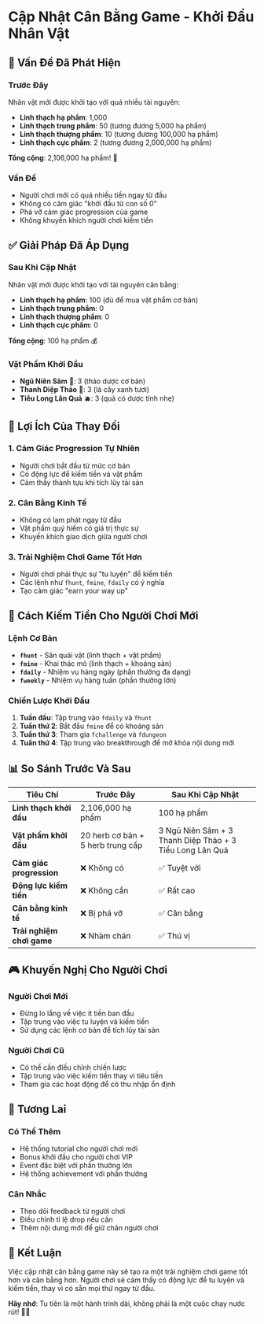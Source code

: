 # Cập Nhật Cân Bằng Game - Khởi Đầu Nhân Vật

## 🚨 Vấn Đề Đã Phát Hiện

### Trước Đây
Nhân vật mới được khởi tạo với quá nhiều tài nguyên:
- **Linh thạch hạ phẩm**: 1,000
- **Linh thạch trung phẩm**: 50 (tương đương 5,000 hạ phẩm)
- **Linh thạch thượng phẩm**: 10 (tương đương 100,000 hạ phẩm)
- **Linh thạch cực phẩm**: 2 (tương đương 2,000,000 hạ phẩm)

**Tổng cộng**: 2,106,000 hạ phẩm! 🤑

### Vấn Đề
- Người chơi mới có quá nhiều tiền ngay từ đầu
- Không có cảm giác "khởi đầu từ con số 0"
- Phá vỡ cảm giác progression của game
- Không khuyến khích người chơi kiếm tiền

## ✅ Giải Pháp Đã Áp Dụng

### Sau Khi Cập Nhật
Nhân vật mới được khởi tạo với tài nguyên cân bằng:
- **Linh thạch hạ phẩm**: 100 (đủ để mua vật phẩm cơ bản)
- **Linh thạch trung phẩm**: 0
- **Linh thạch thượng phẩm**: 0
- **Linh thạch cực phẩm**: 0

**Tổng cộng**: 100 hạ phẩm 💰

### Vật Phẩm Khởi Đầu
- **Ngũ Niên Sâm** 🥕: 3 (thảo dược cơ bản)
- **Thanh Diệp Thảo** 🍃: 3 (lá cây xanh tươi)
- **Tiểu Long Lân Quả** 🫐: 3 (quả có dược tính nhẹ)

## 🎯 Lợi Ích Của Thay Đổi

### 1. Cảm Giác Progression Tự Nhiên
- Người chơi bắt đầu từ mức cơ bản
- Có động lực để kiếm tiền và vật phẩm
- Cảm thấy thành tựu khi tích lũy tài sản

### 2. Cân Bằng Kinh Tế
- Không có lạm phát ngay từ đầu
- Vật phẩm quý hiếm có giá trị thực sự
- Khuyến khích giao dịch giữa người chơi

### 3. Trải Nghiệm Chơi Game Tốt Hơn
- Người chơi phải thực sự "tu luyện" để kiếm tiền
- Các lệnh như `fhunt`, `fmine`, `fdaily` có ý nghĩa
- Tạo cảm giác "earn your way up"

## 🔄 Cách Kiếm Tiền Cho Người Chơi Mới

### Lệnh Cơ Bản
- **`fhunt`** - Săn quái vật (linh thạch + vật phẩm)
- **`fmine`** - Khai thác mỏ (linh thạch + khoáng sản)
- **`fdaily`** - Nhiệm vụ hàng ngày (phần thưởng đa dạng)
- **`fweekly`** - Nhiệm vụ hàng tuần (phần thưởng lớn)

### Chiến Lược Khởi Đầu
1. **Tuần đầu**: Tập trung vào `fdaily` và `fhunt`
2. **Tuần thứ 2**: Bắt đầu `fmine` để có khoáng sản
3. **Tuần thứ 3**: Tham gia `fchallenge` và `fdungeon`
4. **Tuần thứ 4**: Tập trung vào breakthrough để mở khóa nội dung mới

## 📊 So Sánh Trước Và Sau

| Tiêu Chí | Trước Đây | Sau Khi Cập Nhật |
|----------|-----------|-------------------|
| **Linh thạch khởi đầu** | 2,106,000 hạ phẩm | 100 hạ phẩm |
| **Vật phẩm khởi đầu** | 20 herb cơ bản + 5 herb trung cấp | 3 Ngũ Niên Sâm + 3 Thanh Diệp Thảo + 3 Tiểu Long Lân Quả |
| **Cảm giác progression** | ❌ Không có | ✅ Tuyệt vời |
| **Động lực kiếm tiền** | ❌ Không cần | ✅ Rất cao |
| **Cân bằng kinh tế** | ❌ Bị phá vỡ | ✅ Cân bằng |
| **Trải nghiệm chơi game** | ❌ Nhàm chán | ✅ Thú vị |

## 🎮 Khuyến Nghị Cho Người Chơi

### Người Chơi Mới
- Đừng lo lắng về việc ít tiền ban đầu
- Tập trung vào việc tu luyện và kiếm tiền
- Sử dụng các lệnh cơ bản để tích lũy tài sản

### Người Chơi Cũ
- Có thể cần điều chỉnh chiến lược
- Tập trung vào việc kiếm tiền thay vì tiêu tiền
- Tham gia các hoạt động để có thu nhập ổn định

## 🔮 Tương Lai

### Có Thể Thêm
- Hệ thống tutorial cho người chơi mới
- Bonus khởi đầu cho người chơi VIP
- Event đặc biệt với phần thưởng lớn
- Hệ thống achievement với phần thưởng

### Cân Nhắc
- Theo dõi feedback từ người chơi
- Điều chỉnh tỉ lệ drop nếu cần
- Thêm nội dung mới để giữ chân người chơi

## 📝 Kết Luận

Việc cập nhật cân bằng game này sẽ tạo ra một trải nghiệm chơi game tốt hơn và cân bằng hơn. Người chơi sẽ cảm thấy có động lực để tu luyện và kiếm tiền, thay vì có sẵn mọi thứ ngay từ đầu.

**Hãy nhớ**: Tu tiên là một hành trình dài, không phải là một cuộc chạy nước rút! 🌿✨ 